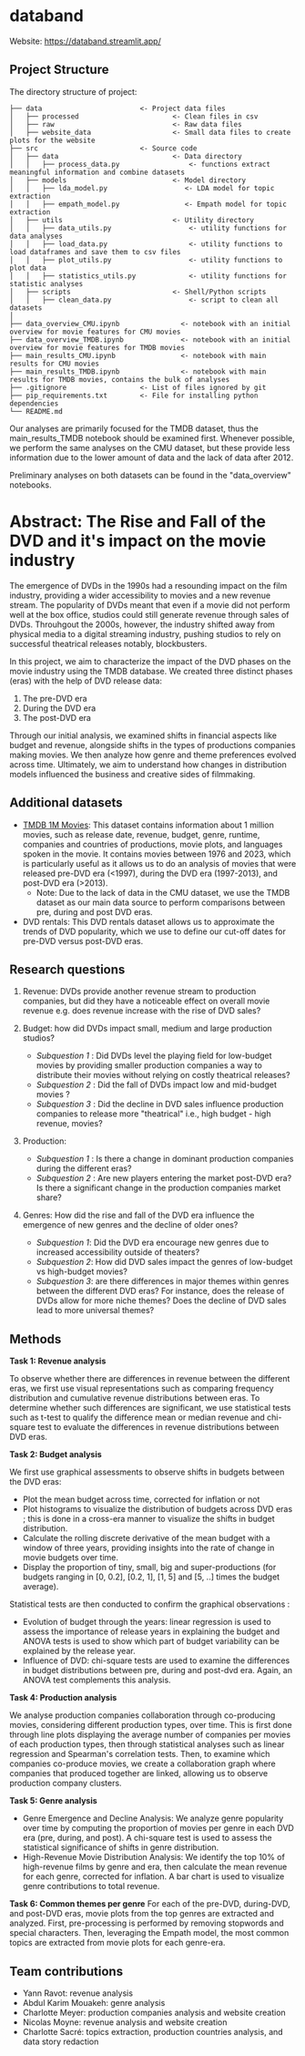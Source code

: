 
# databand

Website: https://databand.streamlit.app/

## Project Structure
The directory structure of project:

```
├── data                        <- Project data files
│   ├── processed                       <- Clean files in csv
│   ├── raw                             <- Raw data files 
│   ├── website_data                    <- Small data files to create plots for the website
├── src                         <- Source code
│   ├── data                            <- Data directory
│   │   ├── process_data.py                 <- functions extract meaningful information and combine datasets
│   ├── models                          <- Model directory
│   │   ├── lda_model.py                   <- LDA model for topic extraction
│   │   ├── empath_model.py                <- Empath model for topic extraction
│   ├── utils                           <- Utility directory
│   │   ├── data_utils.py                   <- utility functions for data analyses 
│   │   ├── load_data.py                    <- utility functions to load dataframes and save them to csv files 
│   │   ├── plot_utils.py                   <- utility functions to plot data
│   │   ├── statistics_utils.py             <- utility functions for statistic analyses
│   ├── scripts                         <- Shell/Python scripts
│   │   ├── clean_data.py                   <- script to clean all datasets
│
├── data_overview_CMU.ipynb               <- notebook with an initial overview for movie features for CMU movies
├── data_overview_TMDB.ipynb              <- notebook with an initial overview for movie features for TMDB movies 
├── main_results_CMU.ipynb                <- notebook with main results for CMU movies
├── main_results_TMDB.ipynb               <- notebook with main results for TMDB movies, contains the bulk of analyses 
├── .gitignore                  <- List of files ignored by git
├── pip_requirements.txt        <- File for installing python dependencies
└── README.md
```

Our analyses are primarily focused for the TMDB dataset, thus the main_results_TMDB notebook should be examined first. 
Whenever possible, we perform the same analyses on the CMU dataset, but these provide less information due to the lower 
amount of data and the lack of data after 2012. 

Preliminary analyses on both datasets can be found in the "data_overview" notebooks.

# Abstract: The Rise and Fall of the DVD and it's impact on the movie industry

  The emergence of DVDs in the 1990s had a resounding impact on the film industry, providing a wider accessibility to movies 
and a new revenue stream. The popularity of DVDs meant that even if a movie did not perform well at the box office, studios could still generate revenue through sales of DVDs. Throuhgout the 2000s, however, the industry shifted away from physical media to a digital streaming industry, pushing studios to rely on successful theatrical releases notably, blockbusters.

In this project, we aim to characterize the impact of the DVD phases on the movie industry using the TMDB database. We created three distinct phases (eras) with the help of DVD release data:
1. The pre-DVD era
2. During the DVD era
3. The post-DVD era

Through our initial analysis, we examined shifts in financial aspects like budget and revenue, alongside shifts in the 
types of productions companies making movies. We then analyze how genre and theme preferences evolved across time. Ultimately, we aim to understand how changes in distribution models influenced the business and creative sides of filmmaking.
## Additional datasets
- [TMDB 1M Movies](https://www.kaggle.com/datasets/asaniczka/tmdb-movies-dataset-2023-930k-movies): This dataset contains information about 1 million movies, such as release date, revenue, budget, genre, runtime, companies and countries of productions,
movie plots, and languages spoken in the movie. It contains movies between 1976 and 2023, which is particularly useful 
as it allows us to do an analysis of movies that were released pre-DVD era (<1997), during the DVD era (1997-2013), and post-DVD era (>2013).
  - Note: Due to the lack of data in the CMU dataset, we use the TMDB dataset as our main data source to perform comparisons between pre, during and post DVD eras.
- DVD rentals: This DVD rentals dataset allows us to approximate the trends of DVD popularity, which we use to define our cut-off dates
for pre-DVD versus post-DVD eras.

## Research questions 
1. Revenue: DVDs provide another revenue stream to production companies, but did they have 
   a noticeable effect on overall movie revenue e.g. does revenue increase with the rise of DVD sales? 

2. Budget: how did DVDs impact small, medium and large production studios?
   - *Subquestion 1* : Did DVDs level the playing field for low-budget movies by providing smaller production companies a way to distribute their movies without relying on costly theatrical releases? 
   - *Subquestion 2* : Did the fall of DVDs impact low and mid-budget movies ?
   - *Subquestion 3* : Did the decline in DVD sales influence production companies to release more "theatrical" i.e., high budget - high revenue, movies?

3. Production: 
   - *Subquestion 1* : Is there a change in dominant production companies during the different eras? 
   - *Subquestion 2* : Are new players entering the market post-DVD era? Is there a significant change in the production companies market share?

4. Genres: How did the rise and fall of the DVD era influence the emergence of new genres and the decline of older ones? 
   - *Subquestion 1*: Did the DVD era encourage new genres due to increased accessibility outside of theaters? 
   - *Subquestion 2*: How did DVD sales impact the genres of low-budget vs high-budget movies? 
   - *Subquestion 3*: are there differences in major themes within genres between the different DVD eras? For instance, does 
   the release of DVDs allow for more niche themes? Does the decline of DVD sales lead to more universal themes? 


## Methods
**Task 1: Revenue analysis**

To observe whether there are differences in revenue between the different eras, we first use visual
representations such as comparing frequency distribution and cumulative revenue distributions between eras.
To determine whether such differences are significant, we use statistical tests such as t-test to qualify the difference
mean or median revenue and chi-square test to evaluate the differences in revenue distributions between DVD eras. 

**Task 2: Budget analysis** 

We first use graphical assessments to observe shifts in budgets between the DVD eras: 
- Plot the mean budget across time, corrected for inflation or not
- Plot histograms to visualize the distribution of budgets across DVD eras ; this is done in a cross-era manner to visualize the shifts in budget distribution. 
- Calculate the rolling discrete derivative of the mean budget with a window of three years, providing insights into the rate of change in movie budgets over time. 
- Display the proportion of tiny, small, big and super-productions (for budgets ranging in [0, 0.2], [0.2, 1], [1, 5] and [5, ..] times the budget average).

Statistical tests are then conducted to confirm the graphical observations :
- Evolution of budget through the years: linear regression is used to assess the importance of release years in explaining 
the budget and ANOVA tests is used to show which part of budget variability can be explained by the release year. 
- Influence of DVD: chi-square tests are used to examine the differences in budget distributions between pre, during and post-dvd era. 
Again, an ANOVA test complements this analysis.

**Task 4: Production analysis**

We analyse production companies collaboration through co-producing movies, considering different production types, over time. 
This is first done through line plots displaying the average number of companies per movies of each production types, then
through statistical analyses such as linear regression and Spearman's correlation tests. 
Then, to examine which companies co-produce movies, we create a collaboration graph where companies that produced together are linked,
allowing us to observe production company clusters.

**Task 5: Genre analysis**

- Genre Emergence and Decline Analysis:
We analyze genre popularity over time by computing the proportion of movies per genre in each DVD era (pre, during, and post). 
A chi-square test is used to assess the statistical significance of shifts in genre distribution.
- High-Revenue Movie Distribution Analysis:
We identify the top 10% of high-revenue films by genre and era, then calculate the mean revenue for each genre, corrected 
for inflation. A bar chart is used to visualize genre contributions to total revenue.

**Task 6: Common themes per genre**
For each of the pre-DVD, during-DVD, and post-DVD eras, movie plots from the top genres are extracted and analyzed. 
First, pre-processing is performed by removing stopwords and special characters. 
Then, leveraging the Empath model, the most common topics are extracted from movie plots for each genre-era.

## Team contributions
- Yann Ravot: revenue analysis 
- Abdul Karim Mouakeh: genre analysis
- Charlotte Meyer: production companies analysis and website creation
- Nicolas Moyne: revenue analysis and website creation
- Charlotte Sacré: topics extraction, production countries analysis, and data story redaction